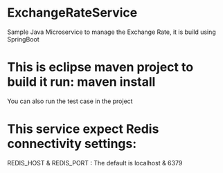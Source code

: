 # ExchangeRateService
Sample Java Microservice to manage the Exchange Rate, it is build using SpringBoot

# This is eclipse maven project to build it run: maven install 
  You can also run the test case in the project
# This service expect Redis connectivity settings:
REDIS_HOST & REDIS_PORT : The default is localhost & 6379
